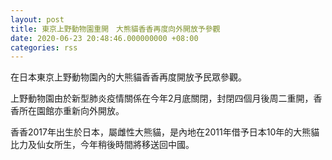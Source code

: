 ```yaml
---
layout: post
title: 東京上野動物園重開　大熊貓香香再度向外開放予參觀
date: 2020-06-23 20:48:46.000000000 +08:00
categories: rss
---
```


在日本東京上野動物園內的大熊貓香香再度開放予民眾參觀。

上野動物園由於新型肺炎疫情關係在今年2月底關閉，封閉四個月後周二重開，香香所在園館亦重新向外開放。

香香2017年出生於日本，屬雌性大熊貓，是內地在2011年借予日本10年的大熊貓比力及仙女所生，今年稍後時間將移送回中國。

